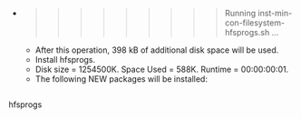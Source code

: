 * >>>>>>>>> Running inst-min-con-filesystem-hfsprogs.sh ...
  * After this operation, 398 kB of additional disk space will be used.
  * Install hfsprogs.
  * Disk size = 1254500K. Space Used = 588K. Runtime = 00:00:00:01.
  * The following NEW packages will be installed:
  ```bash
hfsprogs
  ```
